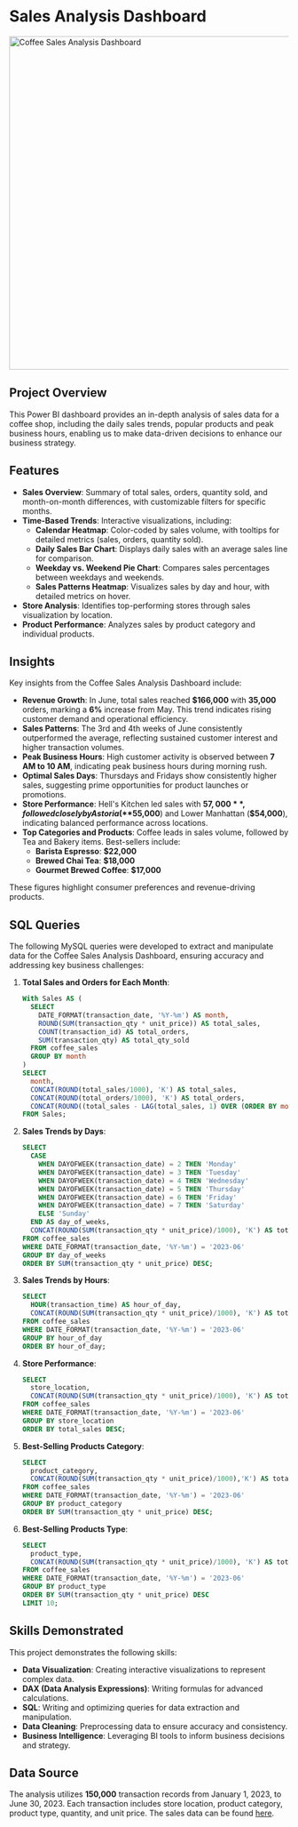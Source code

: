 # Sales Analysis Dashboard
<img src ="images/Sales_Analysis_Dashboard.jpg" alt="Coffee Sales Analysis Dashboard" width="600"/>

## Project Overview
This Power BI dashboard provides an in-depth analysis of sales data for a coffee shop, including the daily sales trends, popular products and peak business hours, enabling us to make data-driven decisions to enhance our business strategy.

## Features
- **Sales Overview**: Summary of total sales, orders, quantity sold, and month-on-month differences, with customizable filters for specific months.
- **Time-Based Trends**: Interactive visualizations, including:
  - **Calendar Heatmap**: Color-coded by sales volume, with tooltips for detailed metrics (sales, orders, quantity sold).
  - **Daily Sales Bar Chart**: Displays daily sales with an average sales line for comparison.
  - **Weekday vs. Weekend Pie Chart**: Compares sales percentages between weekdays and weekends.
  - **Sales Patterns Heatmap**: Visualizes sales by day and hour, with detailed metrics on hover.
- **Store Analysis**: Identifies top-performing stores through sales visualization by location.
- **Product Performance**: Analyzes sales by product category and individual products.

## Insights
Key insights from the Coffee Sales Analysis Dashboard include:
- **Revenue Growth**: In June, total sales reached **$166,000** with **35,000** orders, marking a **6%** increase from May. This trend indicates rising customer demand and operational efficiency.
- **Sales Patterns**: The 3rd and 4th weeks of June consistently outperformed the average, reflecting sustained customer interest and higher transaction volumes.
- **Peak Business Hours**: High customer activity is observed between **7 AM to 10 AM**, indicating peak business hours during morning rush.
- **Optimal Sales Days**: Thursdays and Fridays show consistently higher sales, suggesting prime opportunities for product launches or promotions.
- **Store Performance**: Hell's Kitchen led sales with **$57,000**, followed closely by Astoria (**$55,000**) and Lower Manhattan (**$54,000**), indicating balanced performance across locations.
- **Top Categories and Products**: Coffee leads in sales volume, followed by Tea and Bakery items. Best-sellers include:
  - **Barista Espresso**: **$22,000**
  - **Brewed Chai Tea**: **$18,000**
  - **Gourmet Brewed Coffee**: **$17,000**

These figures highlight consumer preferences and revenue-driving products.

## SQL Queries
The following MySQL queries were developed to extract and manipulate data for the Coffee Sales Analysis Dashboard, ensuring accuracy and addressing key business challenges:

1. **Total Sales and Orders for Each Month**:
   ```sql
   With Sales AS (
     SELECT
       DATE_FORMAT(transaction_date, '%Y-%m') AS month,
       ROUND(SUM(transaction_qty * unit_price)) AS total_sales,
       COUNT(transaction_id) AS total_orders,
       SUM(transaction_qty) AS total_qty_sold
     FROM coffee_sales
     GROUP BY month
   )
   SELECT
     month,
     CONCAT(ROUND(total_sales/1000), 'K') AS total_sales,
     CONCAT(ROUND(total_orders/1000), 'K') AS total_orders,
     CONCAT(ROUND((total_sales - LAG(total_sales, 1) OVER (ORDER BY month)) / LAG(total_sales, 1) OVER (ORDER BY month) * 100), '%') AS sales_diff_pct
   FROM Sales;
   ```
   
2. **Sales Trends by Days**:
   ```sql
   SELECT
     CASE
       WHEN DAYOFWEEK(transaction_date) = 2 THEN 'Monday'
       WHEN DAYOFWEEK(transaction_date) = 3 THEN 'Tuesday'
       WHEN DAYOFWEEK(transaction_date) = 4 THEN 'Wednesday'
       WHEN DAYOFWEEK(transaction_date) = 5 THEN 'Thursday'
       WHEN DAYOFWEEK(transaction_date) = 6 THEN 'Friday'
       WHEN DAYOFWEEK(transaction_date) = 7 THEN 'Saturday'
       ELSE 'Sunday'
     END AS day_of_weeks,
     CONCAT(ROUND(SUM(transaction_qty * unit_price)/1000), 'K') AS total_sales
   FROM coffee_sales
   WHERE DATE_FORMAT(transaction_date, '%Y-%m') = '2023-06'
   GROUP BY day_of_weeks
   ORDER BY SUM(transaction_qty * unit_price) DESC;
   ```

3. **Sales Trends by Hours**:
   ```sql
   SELECT
     HOUR(transaction_time) AS hour_of_day,
     CONCAT(ROUND(SUM(transaction_qty * unit_price)/1000), 'K') AS total_sales
   FROM coffee_sales
   WHERE DATE_FORMAT(transaction_date, '%Y-%m') = '2023-06'
   GROUP BY hour_of_day
   ORDER BY hour_of_day;
   ```

4. **Store Performance**:
   ```sql
   SELECT
     store_location,
     CONCAT(ROUND(SUM(transaction_qty * unit_price)/1000), 'K') AS total_sales
   FROM coffee_sales
   WHERE DATE_FORMAT(transaction_date, '%Y-%m') = '2023-06'
   GROUP BY store_location
   ORDER BY total_sales DESC;
   ```

5. **Best-Selling Products Category**:
   ```sql
   SELECT
     product_category,
     CONCAT(ROUND(SUM(transaction_qty * unit_price)/1000),'K') AS total_sales
   FROM coffee_sales
   WHERE DATE_FORMAT(transaction_date, '%Y-%m') = '2023-06'
   GROUP BY product_category
   ORDER BY SUM(transaction_qty * unit_price) DESC;
   ```
   
6. **Best-Selling Products Type**:
   ```sql
   SELECT
     product_type,
     CONCAT(ROUND(SUM(transaction_qty * unit_price)/1000), 'K') AS total_sales
   FROM coffee_sales
   WHERE DATE_FORMAT(transaction_date, '%Y-%m') = '2023-06'
   GROUP BY product_type
   ORDER BY SUM(transaction_qty * unit_price) DESC
   LIMIT 10;
   ```
   
## Skills Demonstrated
This project demonstrates the following skills:
- **Data Visualization**: Creating interactive visualizations to represent complex data.
- **DAX (Data Analysis Expressions)**: Writing formulas for advanced calculations.
- **SQL**: Writing and optimizing queries for data extraction and manipulation.
- **Data Cleaning**: Preprocessing data to ensure accuracy and consistency.
- **Business Intelligence**: Leveraging BI tools to inform business decisions and strategy.

## Data Source
The analysis utilizes **150,000** transaction records from January 1, 2023, to June 30, 2023. Each transaction includes store location, product category, product type, quantity, and unit price. The sales data can be found [here](https://github.com/clee23-utas/Coffee-Sales-Analysis/blob/d3fc7472310205cf8c20df289af2553f3a72801b/Coffee%20Shop%20Sales.xlsx).

<!-- ## References
Tutorial Link (PowerBI): https://www.youtube.com/watch?v=zMrmSctNCbE
Tutorial LInk (MySQL)  : https://www.youtube.com/watch?v=hgz0msTZtX8
-->
